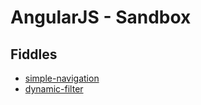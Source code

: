 AngularJS - Sandbox
===================

Fiddles
-------------------
- [simple-navigation]
- [dynamic-filter]


[simple-navigation]:http://daramirezsoto.github.io/angularjs-sandbox/fiddle/simple-navigation
[dynamic-filter]:http://daramirezsoto.github.io/angularjs-sandbox/fiddle/dynamic-filter